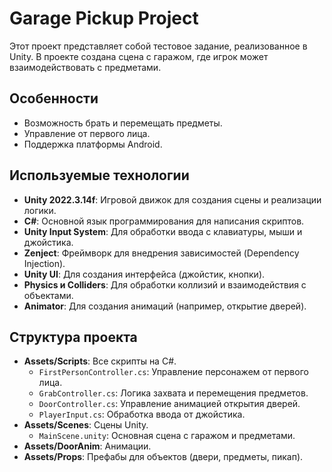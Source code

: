 # Garage Pickup Project

Этот проект представляет собой тестовое задание, реализованное в Unity. В проекте создана сцена с гаражом, где игрок может взаимодействовать с предметами.

## Особенности
- Возможность брать и перемещать предметы.
- Управление от первого лица.
- Поддержка платформы Android.

## Используемые технологии
- **Unity 2022.3.14f**: Игровой движок для создания сцены и реализации логики.
- **C#**: Основной язык программирования для написания скриптов.
- **Unity Input System**: Для обработки ввода с клавиатуры, мыши и джойстика.
- **Zenject**: Фреймворк для внедрения зависимостей (Dependency Injection).
- **Unity UI**: Для создания интерфейса (джойстик, кнопки).
- **Physics и Colliders**: Для обработки коллизий и взаимодействия с объектами.
- **Animator**: Для создания анимаций (например, открытие дверей).

## Структура проекта
- **Assets/Scripts**: Все скрипты на C#.
  - `FirstPersonController.cs`: Управление персонажем от первого лица.
  - `GrabController.cs`: Логика захвата и перемещения предметов.
  - `DoorController.cs`: Управление анимацией открытия дверей.
  - `PlayerInput.cs`: Обработка ввода от джойстика.
- **Assets/Scenes**: Сцены Unity.
  - `MainScene.unity`: Основная сцена с гаражом и предметами.
- **Assets/DoorAnim**: Анимации.
- **Assets/Props**: Префабы для объектов (двери, предметы, пикап).
